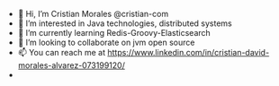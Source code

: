 - 👋 Hi, I’m Cristian Morales @cristian-com
- 👀 I’m interested in Java technologies, distributed systems
- 🌱 I’m currently learning Redis-Groovy-Elasticsearch
- 💞️ I’m looking to collaborate on jvm open source
- 📫 You can reach me at https://www.linkedin.com/in/cristian-david-morales-alvarez-073199120/
-
<!---
cristian-com/cristian-com is a ✨ special ✨ repository because its `README.md` (this file) appears on your GitHub profile.
You can click the Preview link to take a look at your changes.
--->

